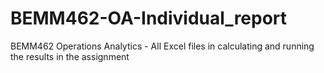 # BEMM462-OA-Individual_report
BEMM462 Operations Analytics - All Excel files in calculating and running the results in the assignment
